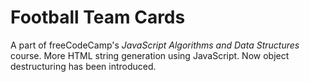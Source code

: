 # Football Team Cards

A part of freeCodeCamp's *JavaScript Algorithms and Data Structures* course. More HTML string generation using JavaScript. Now object destructuring has been introduced.